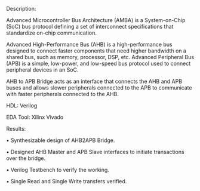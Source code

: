 Description:

Advanced Microcontroller Bus Architecture (AMBA) is a System-on-Chip (SoC) bus protocol defining a set of interconnect specifications that standardize on-chip communication. 

Advanced High-Performance Bus (AHB) is a high-performance bus designed to connect faster components that need higher bandwidth on a shared bus, such as memory, processor, DSP, etc.
Advanced Peripheral Bus (APB) is a simple, low-power, and low-speed bus protocol used to connect peripheral devices in an SoC.
 
AHB to APB Bridge acts as an interface that connects the AHB and APB buses and allows slower peripherals connected to the APB to communicate with faster peripherals connected to the AHB.

HDL: Verilog

EDA Tool: Xilinx Vivado

Results:

• Synthesizable design of AHB2APB Bridge.

• Designed AHB Master and APB Slave interfaces to initiate transactions over the bridge.

• Verilog Testbench to verify the working.

• Single Read and Single Write transfers verified.
